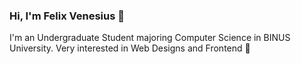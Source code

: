 ### Hi, I'm Felix Venesius 👋

I'm an Undergraduate Student majoring Computer Science in BINUS University. 
Very interested in Web Designs and Frontend 🤗
